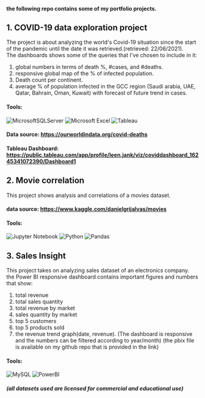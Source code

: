 #### the following repo contains some of my portfolio projects.

## 1. COVID-19 data exploration project
The project is about analyzing the world's Covid-19 situation since the start of the pandemic until the date it was retrieved.(retrieved: 22/06/2021).  
The dashboards shows some of the queries that I've chosen to include in it: 
1. global numbers in terms of death %, #cases, and #deaths.
2. responsive global map of the % of infected population.
3. Death count per continent.
4. average % of population infected in the GCC region (Saudi arabia, UAE, Qatar, Bahrain, Oman, Kuwait) with forecast of future trend in cases.
#### Tools:
![MicrosoftSQLServer](https://img.shields.io/badge/Microsoft%20SQL%20Sever-CC2927?style=for-the-badge&logo=microsoft%20sql%20server&logoColor=white)
![Microsoft Excel](https://img.shields.io/badge/Microsoft_Excel-217346?style=for-the-badge&logo=microsoft-excel&logoColor=white)
![Tableau](https://img.shields.io/badge/Tableau-%233780F1.svg?style=for-the-badge&logo=Tableau&logoColor=white)
#### Data source: https://ourworldindata.org/covid-deaths
#### Tableau Dashboard: https://public.tableau.com/app/profile/leen.jank/viz/coviddashboard_16245341072390/Dashboard1
 
</p>


## 2. Movie correlation
This project shows analysis and correlations of a movies dataset.
#### data source: https://www.kaggle.com/danielgrijalvas/movies
#### Tools: 
![Jupyter Notebook](https://img.shields.io/badge/jupyter-%23FA0F00.svg?style=for-the-badge&logo=jupyter&logoColor=white)
![Python](https://img.shields.io/badge/python-%2314354C.svg?style=for-the-badge&logo=python&logoColor=white)
![Pandas](https://img.shields.io/badge/pandas-%23150458.svg?style=for-the-badge&logo=pandas&logoColor=white)



## 3. Sales Insight
This project takes on analyzing sales dataset of an electronics company.
the Power BI responsive dashboard contains important figures and numbers that show: 
1. total revenue
2. total sales quantity 
3. total revenue by market
4. sales quantity by market
5. top 5 customers
6. top 5 products sold
7. the revenue trend graph(date, revenue). 
(The dashboard is responsive and the numbers can be filtered according to year/month)
(the pbix file is available on my github repo that is provided in the link)
#### Tools: 
![MySQL](https://img.shields.io/badge/mysql-%2300f.svg?style=for-the-badge&logo=mysql&logoColor=white)
![PowerBI](https://img.shields.io/badge/Power_BI-FCC624?style=for-the-badge&logo=Power-BI&logoColor=black)





##### (all datasets used are licensed for commercial and educational use)

